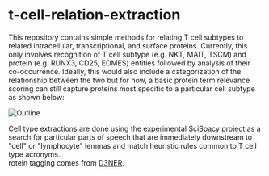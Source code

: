 # t-cell-relation-extraction

This repository contains simple methods for relating T cell subtypes to related intracellular, transcriptional, and surface proteins.
Currently, this only involves recognition of T cell subtype (e.g. NKT, MAIT, TSCM) and protein (e.g. RUNX3, CD25, EOMES) entities followed by
analysis of their co-occurrence.  Ideally, this would also include a categorization of the relationship between the two but for now, a basic
protein term relevance scoring can still capture proteins most specific to a particular cell subtype as shown below:

![Outline](docs/images/outline_diagram.png)

Cell type extractions are done using the experimental [SciSpacy](https://allenai.github.io/scispacy/) project as a search for particular parts of
speech that are immediately downstream to "cell" or "lymphocyte" lemmas and match heuristic rules common to T cell type acronyms.  
rotein tagging comes from [D3NER](https://www.ncbi.nlm.nih.gov/pubmed/29718118).  
